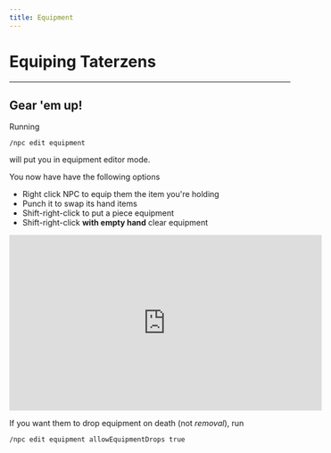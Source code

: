 ```yaml
---
title: Equipment
---
```



# Equiping Taterzens

---


## Gear 'em up!

Running
```
/npc edit equipment
```
will put you in equipment editor mode.

You now have have the following options
* Right click NPC to equip them the item you're holding
* Punch it to swap its hand items
* Shift-right-click to put a piece equipment
* Shift-right-click **with empty hand** clear equipment

<iframe width="560" height="315" src="https://www.youtube-nocookie.com/embed/dvad0L_RgLU" title="YouTube video player" frameborder="0" allow="accelerometer; autoplay; clipboard-write; encrypted-media; gyroscope; picture-in-picture" allowfullscreen></iframe>

If you want them to drop equipment on death (not *removal*), run
```
/npc edit equipment allowEquipmentDrops true
```